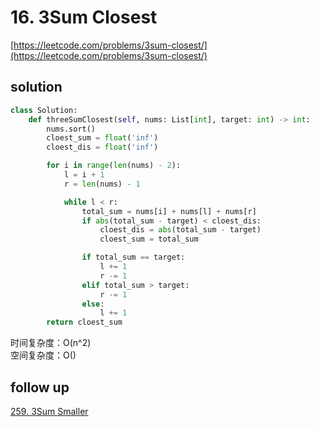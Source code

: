 # 16. 3Sum Closest
[https://leetcode.com/problems/3sum-closest/](https://leetcode.com/problems/3sum-closest/)


## solution

```python
class Solution:
    def threeSumClosest(self, nums: List[int], target: int) -> int:
        nums.sort()
        cloest_sum = float('inf')
        cloest_dis = float('inf')

        for i in range(len(nums) - 2):
            l = i + 1
            r = len(nums) - 1

            while l < r:
                total_sum = nums[i] + nums[l] + nums[r]
                if abs(total_sum - target) < cloest_dis:
                    cloest_dis = abs(total_sum - target)
                    cloest_sum = total_sum

                if total_sum == target:                    
                    l += 1
                    r -= 1
                elif total_sum > target:
                    r -= 1
                else:
                    l += 1
        return cloest_sum
```
时间复杂度：O(n^2) <br>
空间复杂度：O()


## follow up

[259. 3Sum Smaller](https://leetcode.com/problems/3sum-smaller/)
